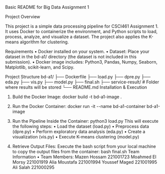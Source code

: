Basic README for Big Data Assignment 1

Project Overview

This project is a simple data processing pipeline for CSCI461 Assignment 1. It uses Docker to containerize the environment, and Python scripts to load, process, analyze, and visualize a dataset. The project also applies the K-means algorithm for clustering.

Requirements
• Docker installed on your system.
• Dataset: Place your dataset in the bd-a1/ directory (the dataset is not included in this submission).
• Docker image includes: Python3, Pandas, Numpy, Seaborn, Matplotlib, scikit-learn, and Scipy.

Project Structure
bd-a1/
├── Dockerfile
├── load.py
├── dpre.py
├── eda.py
├── vis.py
├── model.py
├── final.sh
├── service-result/     # Folder where results will be stored
└── README.md
Installation & Execution
1. Build the Docker Image:
docker build -t bd-a1-image .
2. Run the Docker Container:
docker run -it --name bd-a1-container bd-a1-image
3. Run the Pipeline Inside the Container:
python3 load.py <dataset-path>
This will execute the following steps:
• Load the dataset (load.py)
• Preprocess data (dpre.py)
• Perform exploratory data analysis (eda.py)
• Create a visualization (vis.py)
• Execute K-means clustering (model.py)

4. Retrieve Output Files:
Execute the bash script from your local machine to copy the output files from the container:
bash final.sh
Team Information
• Team Members:
Mazen Hossam 221001723
Moahmed El Morsy 221001919
Alia Moustafa 221001994
Youssef Maged 221001995
Ali Salah 221000295

